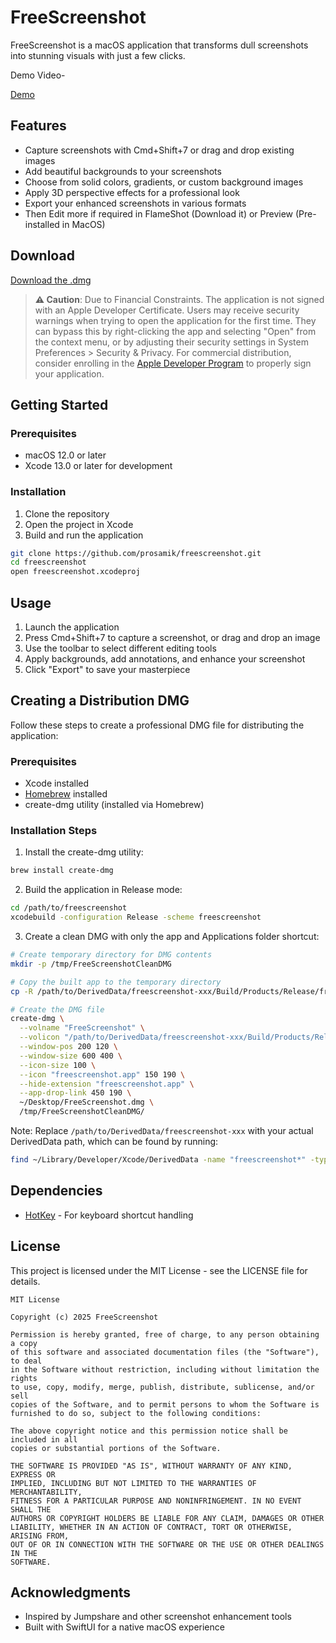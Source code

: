 # FreeScreenshot

FreeScreenshot is a macOS application that transforms dull screenshots into stunning visuals with just a few clicks.

Demo Video-

[Demo](https://youtu.be/oOLXdRLYA24)

## Features

- Capture screenshots with Cmd+Shift+7 or drag and drop existing images
- Add beautiful backgrounds to your screenshots
- Choose from solid colors, gradients, or custom background images
- Apply 3D perspective effects for a professional look
- Export your enhanced screenshots in various formats
- Then Edit more if required in FlameShot (Download it) or Preview (Pre-installed in MacOS)

## Download 

[Download the .dmg](FreeScreenshot.dmg) 

> **⚠️ Caution**: Due to Financial Constraints. The application is not signed with an Apple Developer Certificate. Users may receive security warnings when trying to open the application for the first time. They can bypass this by right-clicking the app and selecting "Open" from the context menu, or by adjusting their security settings in System Preferences > Security & Privacy. For commercial distribution, consider enrolling in the [Apple Developer Program](https://developer.apple.com/programs/) to properly sign your application.

## Getting Started

### Prerequisites

- macOS 12.0 or later
- Xcode 13.0 or later for development

### Installation

1. Clone the repository
2. Open the project in Xcode
3. Build and run the application

```bash
git clone https://github.com/prosamik/freescreenshot.git
cd freescreenshot
open freescreenshot.xcodeproj
```

## Usage

1. Launch the application
2. Press Cmd+Shift+7 to capture a screenshot, or drag and drop an image
3. Use the toolbar to select different editing tools
4. Apply backgrounds, add annotations, and enhance your screenshot
5. Click "Export" to save your masterpiece

## Creating a Distribution DMG

Follow these steps to create a professional DMG file for distributing the application:

### Prerequisites

- Xcode installed
- [Homebrew](https://brew.sh/) installed
- create-dmg utility (installed via Homebrew)

### Installation Steps

1. Install the create-dmg utility:

```bash
brew install create-dmg
```

2. Build the application in Release mode:

```bash
cd /path/to/freescreenshot
xcodebuild -configuration Release -scheme freescreenshot
```

3. Create a clean DMG with only the app and Applications folder shortcut:

```bash
# Create temporary directory for DMG contents
mkdir -p /tmp/FreeScreenshotCleanDMG

# Copy the built app to the temporary directory
cp -R /path/to/DerivedData/freescreenshot-xxx/Build/Products/Release/freescreenshot.app /tmp/FreeScreenshotCleanDMG/

# Create the DMG file
create-dmg \
  --volname "FreeScreenshot" \
  --volicon "/path/to/DerivedData/freescreenshot-xxx/Build/Products/Release/freescreenshot.app/Contents/Resources/AppIcon.icns" \
  --window-pos 200 120 \
  --window-size 600 400 \
  --icon-size 100 \
  --icon "freescreenshot.app" 150 190 \
  --hide-extension "freescreenshot.app" \
  --app-drop-link 450 190 \
  ~/Desktop/FreeScreenshot.dmg \
  /tmp/FreeScreenshotCleanDMG/
```

Note: Replace `/path/to/DerivedData/freescreenshot-xxx` with your actual DerivedData path, which can be found by running:

```bash
find ~/Library/Developer/Xcode/DerivedData -name "freescreenshot*" -type d
```

## Dependencies

- [HotKey](https://github.com/soffes/HotKey) - For keyboard shortcut handling

## License

This project is licensed under the MIT License - see the LICENSE file for details.

```
MIT License

Copyright (c) 2025 FreeScreenshot

Permission is hereby granted, free of charge, to any person obtaining a copy
of this software and associated documentation files (the "Software"), to deal
in the Software without restriction, including without limitation the rights
to use, copy, modify, merge, publish, distribute, sublicense, and/or sell
copies of the Software, and to permit persons to whom the Software is
furnished to do so, subject to the following conditions:

The above copyright notice and this permission notice shall be included in all
copies or substantial portions of the Software.

THE SOFTWARE IS PROVIDED "AS IS", WITHOUT WARRANTY OF ANY KIND, EXPRESS OR
IMPLIED, INCLUDING BUT NOT LIMITED TO THE WARRANTIES OF MERCHANTABILITY,
FITNESS FOR A PARTICULAR PURPOSE AND NONINFRINGEMENT. IN NO EVENT SHALL THE
AUTHORS OR COPYRIGHT HOLDERS BE LIABLE FOR ANY CLAIM, DAMAGES OR OTHER
LIABILITY, WHETHER IN AN ACTION OF CONTRACT, TORT OR OTHERWISE, ARISING FROM,
OUT OF OR IN CONNECTION WITH THE SOFTWARE OR THE USE OR OTHER DEALINGS IN THE
SOFTWARE.
```

## Acknowledgments

- Inspired by Jumpshare and other screenshot enhancement tools
- Built with SwiftUI for a native macOS experience 
